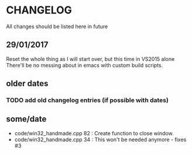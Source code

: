 # CHANGELOG

All changes should be listed here in future

## 29/01/2017

Reset the whole thing as I will start over, but this time in VS2015 alone
There'll be no messing about in emacs with custom build scripts.

## older dates

### TODO add old changelog entries (if possible with dates)

## some/date
 - code/win32_handmade.cpp  82 : Create function to close window.
 - code/win32_handmade.cpp  34 : This won't be needed anymore - fixes #3

